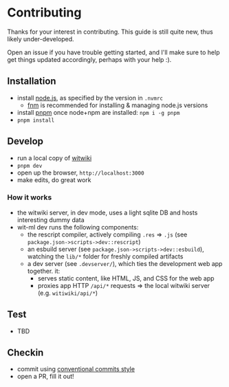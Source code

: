 # Contributing

Thanks for your interest in contributing. This guide is still quite new, thus
likely under-developed.

Open an issue if you have trouble getting started, and I'll make sure to help get
things updated accordingly, perhaps with your help :).

## Installation

- install [node.js](https://nodejs.org/en/), as specified by the version in `.nvmrc`
  - [fnm](https://github.com/Schniz/fnm) is recommended for installing & managing node.js versions
- install [pnpm](https://pnpm.io/) once node+npm are installed: `npm i -g pnpm`
- `pnpm install`

## Develop

- run a local copy of [witwiki](https://github.com/cdaringe/witwiki)
- `pnpm dev`
- open up the browser, `http://localhost:3000`
- make edits, do great work

### How it works

- the witwiki server, in dev mode, uses a light sqlite DB and hosts interesting dummy data
- wit-ml dev runs the following components:
  - the rescript compiler, actively compiling `.res` => `.js` (see `package.json->scripts->dev::rescript`)
  - an esbuild server (see `package.json->scripts->dev::esbuild`), watching the `lib/*` folder for freshly compiled artifacts
  - a dev server (see `.devserver/`), which ties the development web app together. it:
    - serves static content, like HTML, JS, and CSS for the web app
    - proxies app HTTP `/api/*` requests => the local witwiki server (e.g. `witiwiki/api/*`)

## Test

- TBD

## Checkin

- commit using [conventional commits style](https://www.conventionalcommits.org/en/v1.0.0/#summary)
- open a PR, fill it out!
